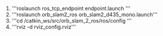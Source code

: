 1. '''roslaunch ros_tcp_endpoint endpoint.launch '''
2. '''roslaunch orb_slam2_ros orb_slam2_d435_mono.launch'''
3. '''cd /catkin_ws/src/orb_slam_2_ros/ros/config '''
4. '''rviz -d rviz_config.rviz'''
